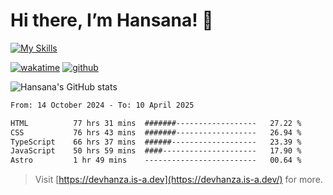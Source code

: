 # Hi there, I’m Hansana! 👋

[![My Skills](https://skillicons.dev/icons?i=js,ts,react,angular,nodejs,py,wordpress,css,html)](https://hansana.is-a.dev)

[![wakatime](https://wakatime.com/badge/user/cf3817f9-1dca-4dc8-876a-c4ae6f6942cc.svg)](https://wakatime.com/@cf3817f9-1dca-4dc8-876a-c4ae6f6942cc)
[![github](https://img.shields.io/github/followers/DevHanza?logo=github&style=plastic)](https://github.com/DevHanza?tab=followers)

![Hansana's GitHub stats](https://github-readme-stats.vercel.app/api?username=DevHanza\&hide=issues\&show_icons=true&theme=dark)

<!--START_SECTION:waka-->

```txt
From: 14 October 2024 - To: 10 April 2025

HTML          77 hrs 31 mins  #######------------------   27.22 %
CSS           76 hrs 43 mins  #######------------------   26.94 %
TypeScript    66 hrs 37 mins  ######-------------------   23.39 %
JavaScript    50 hrs 59 mins  ####---------------------   17.90 %
Astro         1 hr 49 mins    -------------------------   00.64 %
```

<!--END_SECTION:waka-->

> Visit [https://devhanza.is-a.dev](https://devhanza.is-a.dev/) for more.
